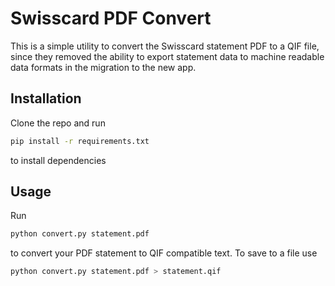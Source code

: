 # Swisscard PDF Convert

This is a simple utility to convert the Swisscard statement PDF to a QIF file, since they removed the ability to export statement data to machine readable data formats in the migration to the new app.

## Installation

Clone the repo and run
```bash
pip install -r requirements.txt
```
to install dependencies

## Usage
Run
```bash
python convert.py statement.pdf
```
to convert your PDF statement to QIF compatible text. To save to a file use
```bash
python convert.py statement.pdf > statement.qif
```
